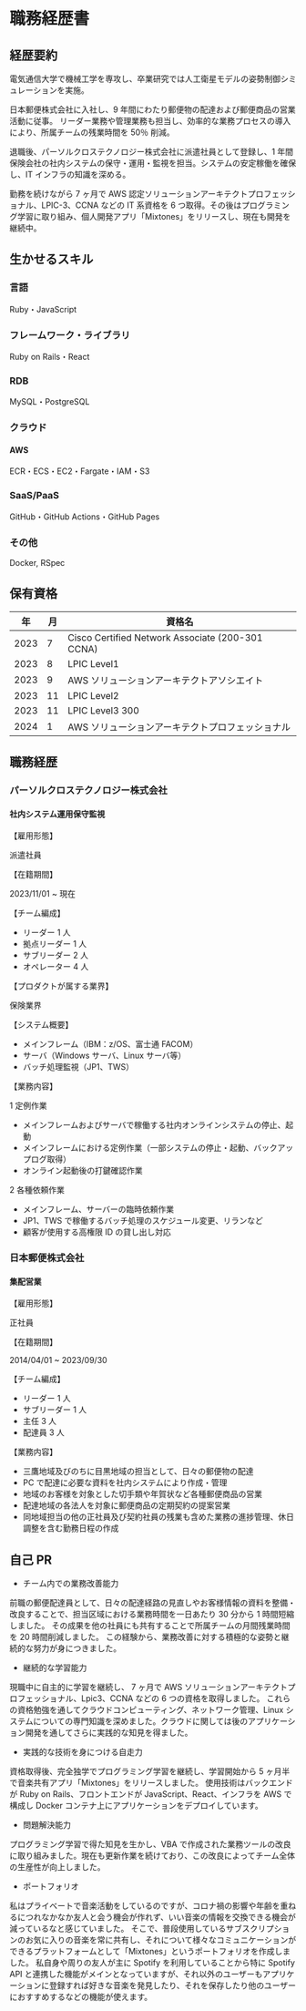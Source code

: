 # 職務経歴書

## 経歴要約

電気通信大学で機械工学を専攻し、卒業研究では人工衛星モデルの姿勢制御シミュレーションを実施。

日本郵便株式会社に入社し、9 年間にわたり郵便物の配達および郵便商品の営業活動に従事。
リーダー業務や管理業務も担当し、効率的な業務プロセスの導入により、所属チームの残業時間を 50％ 削減。

退職後、パーソルクロステクノロジー株式会社に派遣社員として登録し、1 年間保険会社の社内システムの保守・運用・監視を担当。システムの安定稼働を確保し、IT インフラの知識を深める。

勤務を続けながら 7 ヶ月で AWS 認定ソリューションアーキテクトプロフェッショナル、LPIC-3、CCNA などの IT 系資格を 6 つ取得。その後はプログラミング学習に取り組み、個人開発アプリ「Mixtones」をリリースし、現在も開発を継続中。

## 生かせるスキル

### 言語

Ruby・JavaScript

### フレームワーク・ライブラリ

Ruby on Rails・React

### RDB

MySQL・PostgreSQL

### クラウド

#### AWS

ECR・ECS・EC2・Fargate・IAM・S3

### SaaS/PaaS

GitHub・GitHub Actions・GitHub Pages

### その他

Docker, RSpec

## 保有資格

| 年   | 月  | 資格名                                           |
| ---- | --- | ------------------------------------------------ |
| 2023 | 7   | Cisco Certified Network Associate (200-301 CCNA) |
| 2023 | 8   | LPIC Level1                                      |
| 2023 | 9   | AWS ソリューションアーキテクトアソシエイト       |
| 2023 | 11  | LPIC Level2                                      |
| 2023 | 11  | LPIC Level3 300                                  |
| 2024 | 1   | AWS ソリューションアーキテクトプロフェッショナル |

<!-- textlint-disable ja-no-mixed-period -->

## 職務経歴

### パーソルクロステクノロジー株式会社

#### 社内システム運用保守監視

【雇用形態】

派遣社員

【在籍期間】

2023/11/01 ~ 現在

【チーム編成】

- リーダー 1 人
- 拠点リーダー 1 人
- サブリーダー 2 人
- オペレーター 4 人

【プロダクトが属する業界】

保険業界

【システム概要】

- メインフレーム（IBM：z/OS、富士通 FACOM）
- サーバ（Windows サーバ、Linux サーバ等）
- バッチ処理監視（JP1、TWS）

【業務内容】

1 定例作業

- メインフレームおよびサーバで稼働する社内オンラインシステムの停止、起動
- メインフレームにおける定例作業（一部システムの停止・起動、バックアップログ取得）
- オンライン起動後の打鍵確認作業

2 各種依頼作業

- メインフレーム、サーバーの臨時依頼作業
- JP1、TWS で稼働するバッチ処理のスケジュール変更、リランなど
- 顧客が使用する高権限 ID の貸し出し対応

### 日本郵便株式会社

#### 集配営業

【雇用形態】

正社員

【在籍期間】

2014/04/01 ~ 2023/09/30

【チーム編成】

- リーダー 1 人
- サブリーダー 1 人
- 主任 3 人
- 配達員 3 人

【業務内容】

- 三鷹地域及びのちに目黒地域の担当として、日々の郵便物の配達
- PC で配達に必要な資料を社内システムにより作成・管理
- 地域のお客様を対象とした切手類や年賀状など各種郵便商品の営業
- 配達地域の各法人を対象に郵便商品の定期契約の提案営業
- 同地域担当の他の正社員及び契約社員の残業も含めた業務の進捗管理、休日調整を含む勤務日程の作成

<!-- textlint-disable ja-no-mixed-period -->

## 自己 PR

- チーム内での業務改善能力

前職の郵便配達員として、日々の配達経路の見直しやお客様情報の資料を整備・改良することで、担当区域における業務時間を一日あたり 30 分から 1 時間短縮しました。
その成果を他の社員にも共有することで所属チームの月間残業時間を 20 時間削減しました。
この経験から、業務改善に対する積極的な姿勢と継続的な努力が身につきました。

- 継続的な学習能力

現職中に自主的に学習を継続し、 7 ヶ月で AWS ソリューションアーキテクトプロフェッショナル、Lpic3、CCNA などの 6 つの資格を取得しました。
これらの資格勉強を通してクラウドコンピューティング、ネットワーク管理、Linux システムについての専門知識を深めました。クラウドに関しては後のアプリケーション開発を通してさらに実践的な知見を得ました。

- 実践的な技術を身につける自走力

資格取得後、完全独学でプログラミング学習を継続し、学習開始から 5 ヶ月半で音楽共有アプリ「Mixtones」をリリースしました。
使用技術はバックエンドが Ruby on Rails、フロントエンドが JavaScript、React、インフラを AWS で構成し Docker コンテナ上にアプリケーションをデプロイしています。

- 問題解決能力

プログラミング学習で得た知見を生かし、VBA で作成された業務ツールの改良に取り組みました。現在も更新作業を続けており、この改良によってチーム全体の生産性が向上しました。

- ポートフォリオ

私はプライベートで音楽活動をしているのですが、コロナ禍の影響や年齢を重ねるにつれなかなか友人と会う機会が作れず、いい音楽の情報を交換できる機会が減っているなと感じていました。
そこで、普段使用しているサブスクリプションのお気に入りの音楽を常に共有し、それについて様々なコミュニケーションができるプラットフォームとして「Mixtones」というポートフォリオを作成しました。
私自身や周りの友人が主に Spotify を利用していることから特に Spotify API と連携した機能がメインとなっていますが、それ以外のユーザーもアプリケーションに登録すれば好きな音楽を発見したり、それを保存したり他のユーザーにおすすめするなどの機能が使えます。
